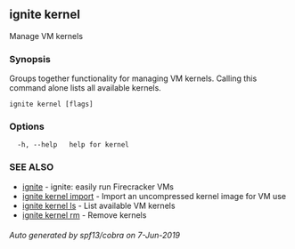 ## ignite kernel

Manage VM kernels

### Synopsis


Groups together functionality for managing VM kernels.
Calling this command alone lists all available kernels.


```
ignite kernel [flags]
```

### Options

```
  -h, --help   help for kernel
```

### SEE ALSO

* [ignite](ignite.md)	 - ignite: easily run Firecracker VMs
* [ignite kernel import](ignite_kernel_import.md)	 - Import an uncompressed kernel image for VM use
* [ignite kernel ls](ignite_kernel_ls.md)	 - List available VM kernels
* [ignite kernel rm](ignite_kernel_rm.md)	 - Remove kernels

###### Auto generated by spf13/cobra on 7-Jun-2019
